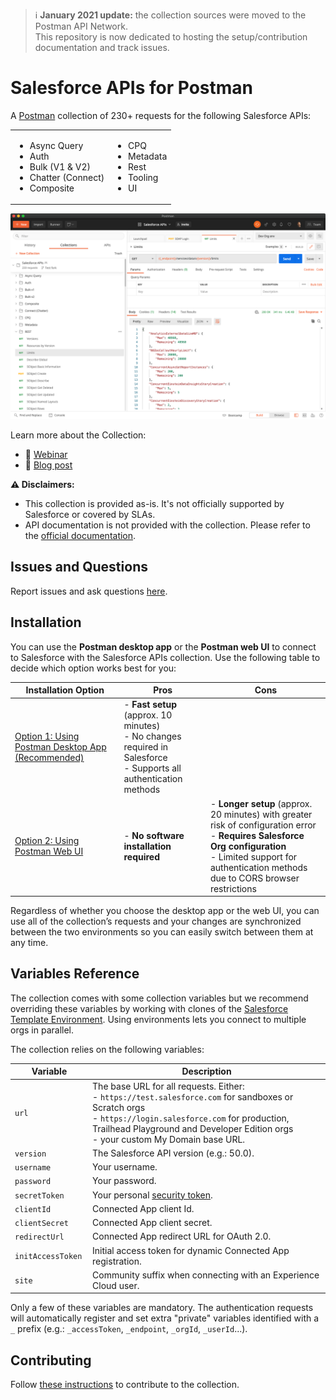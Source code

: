 > ℹ️  **January 2021 update:** the collection sources were moved to the Postman API Network.<br/>
This repository is now dedicated to hosting the setup/contribution documentation and track issues.


# Salesforce APIs for Postman

A [Postman](https://www.postman.com) collection of 230+ requests for the following Salesforce APIs:

<table>
   <tr>
      <td>
         <ul>
            <li>Async Query</li>
            <li>Auth</li>
            <li>Bulk (V1 & V2)</li>
            <li>Chatter (Connect)</li>
            <li>Composite</li>
         </ul>
      </td>
      <td>
         <ul>
            <li>CPQ</li>
            <li>Metadata</li>
            <li>Rest</li>
            <li>Tooling</li>
            <li>UI</li>
         </ul>
      </td>
   </tr>
</table>

![Postman screenshot](doc-gfx/app/limits-status-200.png)

Learn more about the Collection:
- 🎥 [Webinar](https://trailhead.salesforce.com/live/videos/a2r3k000001WFhk/exploring-the-salesforce-apis-with-postman/)
- 📖 [Blog post](https://developer.salesforce.com/blogs/2020/03/explore-the-salesforce-apis-with-a-postman-collection.html)

**⚠️ Disclaimers:**
- This collection is provided as-is. It's not officially supported by Salesforce or covered by SLAs.
- API documentation is not provided with the collection. Please refer to the [official documentation](https://developer.salesforce.com/docs).

## Issues and Questions

Report issues and ask questions [here](https://github.com/forcedotcom/postman-salesforce-apis/issues).

## Installation

You can use the **Postman desktop app** or the **Postman web UI** to connect to Salesforce with the Salesforce APIs collection. Use the following table to decide which option works best for you:

| Installation Option	| Pros	| Cons	|
| ---	| ---	| ---	|
| [Option 1: Using Postman Desktop App (Recommended)](install-api-network-app.md)	| - **Fast setup** (approx. 10 minutes)<br/>- No changes required in Salesforce<br/>- Supports all authentication methods	|	|
| [Option 2: Using Postman Web UI](install-api-network-web.md)	| - **No software installation required**	| - **Longer setup** (approx. 20 minutes) with greater risk of configuration error<br/>- **Requires Salesforce Org configuration**<br/>- Limited support for authentication methods due to CORS browser restrictions	|

Regardless of whether you choose the desktop app or the web UI, you can use all of the collection’s requests and your changes are synchronized between the two environments so you can easily switch between them at any time.


## Variables Reference

The collection comes with some collection variables but we recommend overriding these variables by working with clones of the [Salesforce Template Environment](https://www.postman.com/salesforce-developers/workspace/salesforce-developers/environment/12721794-8b74caf1-3cbb-44d0-b245-855c0fb25f0d). Using environments lets you connect to multiple orgs in parallel.

The collection relies on the following variables:

| Variable | Description |
| --- | --- |
| `url` | The base URL for all requests. Either:<br/>- `https://test.salesforce.com` for sandboxes or Scratch orgs<br/>- `https://login.salesforce.com` for production, Trailhead Playground and Developer Edition orgs<br/>- your custom My Domain base URL. |
| `version` | The Salesforce API version (e.g.: 50.0). |
| `username ` | Your username. |
| `password ` | Your password. |
| `secretToken ` | Your personal [security token](https://help.salesforce.com/articleView?id=user_security_token.htm). |
| `clientId ` | Connected App client Id. |
| `clientSecret ` | Connected App client secret. |
| `redirectUrl ` | Connected App redirect URL for OAuth 2.0. |
| `initAccessToken ` | Initial access token for dynamic Connected App registration. |
| `site ` | Community suffix when connecting with an Experience Cloud user. |

Only a few of these variables are mandatory. The authentication requests will automatically register and set extra "private" variables identified with a `_` prefix (e.g.: `_accessToken`, `_endpoint`, `_orgId`, `_userId`...).


## Contributing

Follow [these instructions](contributing.md) to contribute to the collection.
